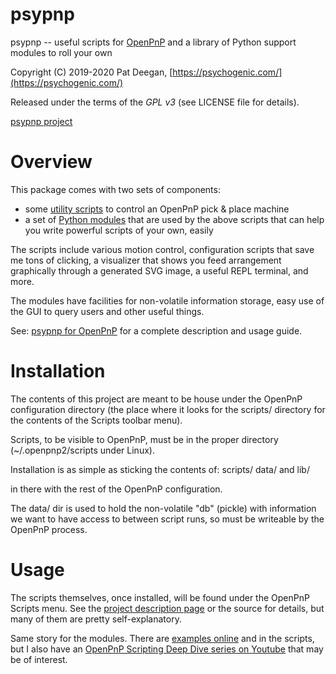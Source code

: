 # psypnp

psypnp -- useful scripts for [OpenPnP](https://openpnp.org/) and a library of Python support modules to roll your own

Copyright (C) 2019-2020 Pat Deegan, [https://psychogenic.com/](https://psychogenic.com/)

Released under the terms of the *GPL v3* (see LICENSE file for details).

[psypnp project](https://inductive-kickback.com/2020/10/psypnp-for-openpnp/)

# Overview

This package comes with two sets of components:

  * some [utility scripts](https://inductive-kickback.com/2020/10/psypnp-for-openpnp/#scripts) to control an OpenPnP pick & place machine
  * a set of [Python modules](https://inductive-kickback.com/2020/10/psypnp-for-openpnp/#psypnp-modules) that are used by the above scripts that can help you write powerful scripts of your own, easily

The scripts include various motion control, configuration scripts that save me tons of clicking, a visualizer that shows you feed arrangement graphically through a generated SVG image, a useful REPL terminal, and more.

The modules have facilities for non-volatile information storage, easy use of the GUI to query users and other useful things.

See: [psypnp for OpenPnP](https://inductive-kickback.com/2020/10/psypnp-for-openpnp/) for a complete description and usage guide.

# Installation
The contents of this project are meant to be house under the OpenPnP configuration directory (the place where it looks for the scripts/ directory for the contents of the Scripts toolbar menu).


Scripts, to be visible to OpenPnP, must be in the proper directory (~/.openpnp2/scripts under Linux).  

Installation is as simple as sticking the contents of:
 scripts/
 data/
and
 lib/

in there with the rest of the OpenPnP configuration.  

The data/ dir is used to hold the non-volatile "db" (pickle) with information we want to have access to between script runs, so must be writeable by the OpenPnP process. 

# Usage

The scripts themselves, once installed, will be found under the OpenPnP Scripts menu. See the [project description page](https://inductive-kickback.com/2020/10/psypnp-for-openpnp/) or the source for details, but many of them are pretty self-explanatory.

Same story for the modules.  There are [examples online](https://inductive-kickback.com/2020/10/psypnp-for-openpnp/#psypnp-modules) and in the scripts, but I also have an [OpenPnP Scripting Deep Dive series on Youtube](https://www.youtube.com/watch?v=pr9m46Z9CLA&list=PLWm3YS7ce87lW6aZhfV8zkwt3KYxqN-6R)
that may be of interest.


